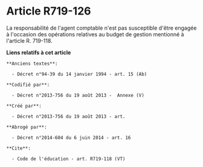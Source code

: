 # Article R719-126

La responsabilité de l'agent comptable n'est pas susceptible d'être engagée à l'occasion des opérations relatives au budget
de gestion mentionné à l'article R. 719-118.

**Liens relatifs à cet article**

	**Anciens textes**:

	  - Décret n°94-39 du 14 janvier 1994 - art. 15 (Ab)

	**Codifié par**:

	  - Décret n°2013-756 du 19 août 2013 -  Annexe (V)

	**Créé par**:

	  - Décret n°2013-756 du 19 août 2013 - art.

	**Abrogé par**:

	  - Décret n°2014-604 du 6 juin 2014 - art. 16

	**Cite**:

	  - Code de l'éducation - art. R719-118 (VT)
